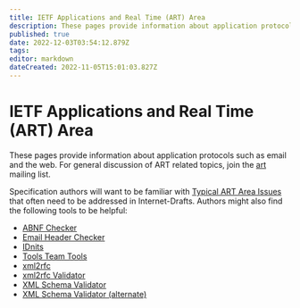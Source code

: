 ```yaml
---
title: IETF Applications and Real Time (ART) Area
description: These pages provide information about application protocols such as email and the web.
published: true
date: 2022-12-03T03:54:12.879Z
tags: 
editor: markdown
dateCreated: 2022-11-05T15:01:03.827Z
---
```


# IETF Applications and Real Time (ART) Area

These pages provide information about application protocols such as email and the web. For general discussion of ART related topics, join the [art](https://www.ietf.org/mailman/listinfo/art) mailing list.

Specification authors will want to be familiar with [Typical ART Area Issues](/group/art/TypicalARTAreaIssues) that often need to be addressed in Internet-Drafts. Authors might also find the following tools to be helpful:

- [ABNF Checker](http://tools.ietf.org/tools/bap/abnf.cgi)
- [Email Header Checker](http://tools.ietf.org/tools/msglint/)
- [IDnits](http://tools.ietf.org/tools/idnits/)
- [Tools Team Tools](http://tools.ietf.org/inventory/verif-tools)
- [xml2rfc](http://xml.resource.org/)
- [xml2rfc Validator](http://fenron.net/~fenner/ietf/xml2rfc-valid/)
- [XML Schema Validator](http://www.w3.org/2001/03/webdata/xsv)
- [XML Schema Validator (alternate)](http://validate.openlaboratory.net/)